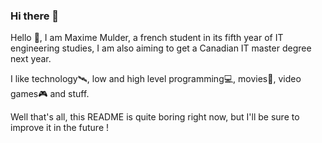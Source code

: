 ### Hi there 👋

<!--
**MaximeMulder/MaximeMulder** is a ✨ _special_ ✨ repository because its `README.md` (this file) appears on your GitHub profile.

Here are some ideas to get you started:

- 🔭 I’m currently working on ...
- 🌱 I’m currently learning ...
- 👯 I’m looking to collaborate on ...
- 🤔 I’m looking for help with ...
- 💬 Ask me about ...
- 📫 How to reach me: ...
- 😄 Pronouns: ...
- ⚡ Fun fact: ...
-->

Hello 👋, I am Maxime Mulder, a french student in its fifth year of IT engineering studies, I am also aiming to get a Canadian IT master degree next year.

I like technology🛰, low and high level programming💻, movies🎥, video games🎮 and stuff.

Well that's all, this README is quite boring right now, but I'll be sure to improve it in the future !
